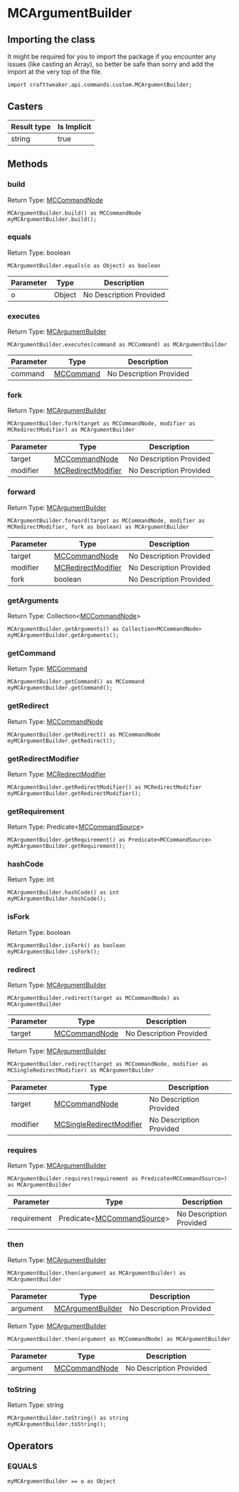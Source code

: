 # MCArgumentBuilder

## Importing the class

It might be required for you to import the package if you encounter any issues (like casting an Array), so better be safe than sorry and add the import at the very top of the file.
```zenscript
import crafttweaker.api.commands.custom.MCArgumentBuilder;
```


## Casters

| Result type | Is Implicit |
|-------------|-------------|
| string | true |

## Methods

### build

Return Type: [MCCommandNode](/vanilla/api/commands/custom/MCCommandNode)

```zenscript
MCArgumentBuilder.build() as MCCommandNode
myMCArgumentBuilder.build();
```
### equals

Return Type: boolean

```zenscript
MCArgumentBuilder.equals(o as Object) as boolean
```
| Parameter | Type | Description |
|-----------|------|-------------|
| o | Object | No Description Provided |

### executes

Return Type: [MCArgumentBuilder](/vanilla/api/commands/custom/MCArgumentBuilder)

```zenscript
MCArgumentBuilder.executes(command as MCCommand) as MCArgumentBuilder
```
| Parameter | Type | Description |
|-----------|------|-------------|
| command | [MCCommand](/vanilla/api/commands/custom/MCCommand) | No Description Provided |

### fork

Return Type: [MCArgumentBuilder](/vanilla/api/commands/custom/MCArgumentBuilder)

```zenscript
MCArgumentBuilder.fork(target as MCCommandNode, modifier as MCRedirectModifier) as MCArgumentBuilder
```
| Parameter | Type | Description |
|-----------|------|-------------|
| target | [MCCommandNode](/vanilla/api/commands/custom/MCCommandNode) | No Description Provided |
| modifier | [MCRedirectModifier](/vanilla/api/commands/custom/MCRedirectModifier) | No Description Provided |

### forward

Return Type: [MCArgumentBuilder](/vanilla/api/commands/custom/MCArgumentBuilder)

```zenscript
MCArgumentBuilder.forward(target as MCCommandNode, modifier as MCRedirectModifier, fork as boolean) as MCArgumentBuilder
```
| Parameter | Type | Description |
|-----------|------|-------------|
| target | [MCCommandNode](/vanilla/api/commands/custom/MCCommandNode) | No Description Provided |
| modifier | [MCRedirectModifier](/vanilla/api/commands/custom/MCRedirectModifier) | No Description Provided |
| fork | boolean | No Description Provided |

### getArguments

Return Type: Collection&lt;[MCCommandNode](/vanilla/api/commands/custom/MCCommandNode)&gt;

```zenscript
MCArgumentBuilder.getArguments() as Collection<MCCommandNode>
myMCArgumentBuilder.getArguments();
```
### getCommand

Return Type: [MCCommand](/vanilla/api/commands/custom/MCCommand)

```zenscript
MCArgumentBuilder.getCommand() as MCCommand
myMCArgumentBuilder.getCommand();
```
### getRedirect

Return Type: [MCCommandNode](/vanilla/api/commands/custom/MCCommandNode)

```zenscript
MCArgumentBuilder.getRedirect() as MCCommandNode
myMCArgumentBuilder.getRedirect();
```
### getRedirectModifier

Return Type: [MCRedirectModifier](/vanilla/api/commands/custom/MCRedirectModifier)

```zenscript
MCArgumentBuilder.getRedirectModifier() as MCRedirectModifier
myMCArgumentBuilder.getRedirectModifier();
```
### getRequirement

Return Type: Predicate&lt;[MCCommandSource](/vanilla/api/commands/custom/MCCommandSource)&gt;

```zenscript
MCArgumentBuilder.getRequirement() as Predicate<MCCommandSource>
myMCArgumentBuilder.getRequirement();
```
### hashCode

Return Type: int

```zenscript
MCArgumentBuilder.hashCode() as int
myMCArgumentBuilder.hashCode();
```
### isFork

Return Type: boolean

```zenscript
MCArgumentBuilder.isFork() as boolean
myMCArgumentBuilder.isFork();
```
### redirect

Return Type: [MCArgumentBuilder](/vanilla/api/commands/custom/MCArgumentBuilder)

```zenscript
MCArgumentBuilder.redirect(target as MCCommandNode) as MCArgumentBuilder
```
| Parameter | Type | Description |
|-----------|------|-------------|
| target | [MCCommandNode](/vanilla/api/commands/custom/MCCommandNode) | No Description Provided |

Return Type: [MCArgumentBuilder](/vanilla/api/commands/custom/MCArgumentBuilder)

```zenscript
MCArgumentBuilder.redirect(target as MCCommandNode, modifier as MCSingleRedirectModifier) as MCArgumentBuilder
```
| Parameter | Type | Description |
|-----------|------|-------------|
| target | [MCCommandNode](/vanilla/api/commands/custom/MCCommandNode) | No Description Provided |
| modifier | [MCSingleRedirectModifier](/vanilla/api/commands/custom/MCSingleRedirectModifier) | No Description Provided |

### requires

Return Type: [MCArgumentBuilder](/vanilla/api/commands/custom/MCArgumentBuilder)

```zenscript
MCArgumentBuilder.requires(requirement as Predicate<MCCommandSource>) as MCArgumentBuilder
```
| Parameter | Type | Description |
|-----------|------|-------------|
| requirement | Predicate&lt;[MCCommandSource](/vanilla/api/commands/custom/MCCommandSource)&gt; | No Description Provided |

### then

Return Type: [MCArgumentBuilder](/vanilla/api/commands/custom/MCArgumentBuilder)

```zenscript
MCArgumentBuilder.then(argument as MCArgumentBuilder) as MCArgumentBuilder
```
| Parameter | Type | Description |
|-----------|------|-------------|
| argument | [MCArgumentBuilder](/vanilla/api/commands/custom/MCArgumentBuilder) | No Description Provided |

Return Type: [MCArgumentBuilder](/vanilla/api/commands/custom/MCArgumentBuilder)

```zenscript
MCArgumentBuilder.then(argument as MCCommandNode) as MCArgumentBuilder
```
| Parameter | Type | Description |
|-----------|------|-------------|
| argument | [MCCommandNode](/vanilla/api/commands/custom/MCCommandNode) | No Description Provided |

### toString

Return Type: string

```zenscript
MCArgumentBuilder.toString() as string
myMCArgumentBuilder.toString();
```

## Operators

### EQUALS

```zenscript
myMCArgumentBuilder == o as Object
```



